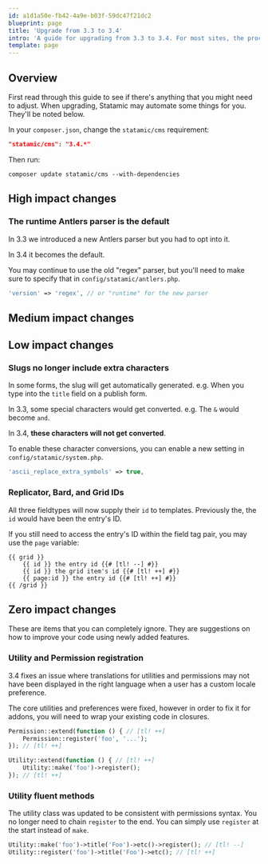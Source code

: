 ```yaml
---
id: a1d1a50e-fb42-4a9e-b03f-59dc47f21dc2
blueprint: page
title: 'Upgrade from 3.3 to 3.4'
intro: 'A guide for upgrading from 3.3 to 3.4. For most sites, the process will take less than 5 minutes.'
template: page
---
```

## Overview

First read through this guide to see if there's anything that you might need to adjust. When upgrading, Statamic may automate some things for you. They'll be noted below.

In your `composer.json`, change the `statamic/cms` requirement:

```json
"statamic/cms": "3.4.*"
```

Then run:

``` shell
composer update statamic/cms --with-dependencies
```

## High impact changes

### The runtime Antlers parser is the default

In 3.3 we introduced a new Antlers parser but you had to opt into it.

In 3.4 it becomes the default.

You may continue to use the old "regex" parser, but you'll need to make sure to specify that in `config/statamic/antlers.php`.

```php
'version' => 'regex', // or "runtime" for the new parser
```

## Medium impact changes

## Low impact changes

### Slugs no longer include extra characters

In some forms, the slug will get automatically generated. e.g. When you type into the `title` field on a publish form.

In 3.3, some special characters would get converted. e.g. The `&` would become `and`.

In 3.4, **these characters will not get converted**.

To enable these character conversions, you can enable a new setting in `config/statamic/system.php`.

```php
'ascii_replace_extra_symbols' => true,
```

### Replicator, Bard, and Grid IDs

All three fieldtypes will now supply their `id` to templates. Previously the, the `id` would have been the entry's ID.

If you still need to access the entry's ID within the field tag pair, you may use the `page` variable:

```
{{ grid }}
    {{ id }} the entry id {{# [tl! --] #}}
    {{ id }} the grid item's id {{# [tl! ++] #}}
    {{ page:id }} the entry id {{# [tl! ++] #}}
{{ /grid }}
```

## Zero impact changes

These are items that you can completely ignore. They are suggestions on how to improve your code using newly added features.

### Utility and Permission registration

3.4 fixes an issue where translations for utilities and permissions may not have been displayed in the right language when a user has a custom locale preference.

The core utilities and preferences were fixed, however in order to fix it for addons, you will need to wrap your existing code in closures.

```php
Permission::extend(function () { // [tl! ++]
    Permission::register('foo', '...');
}); // [tl! ++]

Utility::extend(function () { // [tl! ++]
    Utility::make('foo')->register();
}); // [tl! ++]
```

### Utility fluent methods

The utility class was updated to be consistent with permissions syntax. You no longer need to chain `register` to the end. You can simply use `register` at the start instead of `make`.

```php
Utility::make('foo')->title('Foo')->etc()->register(); // [tl! --]
Utility::register('foo')->title('Foo')->etc(); // [tl! ++]
```
